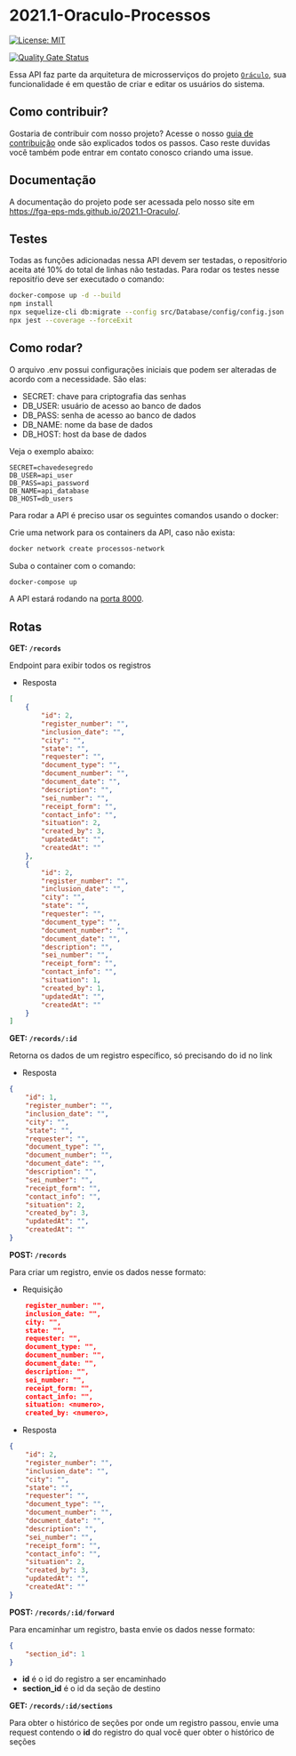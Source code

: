 # 2021.1-Oraculo-Processos

[![License: MIT](https://img.shields.io/badge/License-MIT-blue.svg)](https://opensource.org/licenses/gpl-3.0.html)

[![Quality Gate Status](https://sonarcloud.io/api/project_badges/measure?project=fga-eps-mds_2021.1-Oraculo-Processos&metric=alert_status)](https://sonarcloud.io/dashboard?id=fga-eps-mds_2021.1-Oraculo-Processos)

Essa API faz parte da arquitetura de microsserviços do projeto [`Oráculo`](https://github.com/fga-eps-mds/2021.1-Oraculo), sua funcionalidade é em questão de criar e editar os usuários do sistema.

## Como contribuir?

Gostaria de contribuir com nosso projeto? Acesse o nosso [guia de contribuição](https://fga-eps-mds.github.io/2021.1-Oraculo/CONTRIBUTING/) onde são explicados todos os passos.
Caso reste duvidas você também pode entrar em contato conosco criando uma issue.

## Documentação

A documentação do projeto pode ser acessada pelo nosso site em https://fga-eps-mds.github.io/2021.1-Oraculo/.

## Testes

Todas as funções adicionadas nessa API devem ser testadas, o repositŕorio aceita até 10% do total de linhas não testadas. Para rodar os testes nesse repositŕio deve ser executado o comando:

```bash
docker-compose up -d --build
npm install
npx sequelize-cli db:migrate --config src/Database/config/config.json
npx jest --coverage --forceExit
```

## Como rodar?

O arquivo .env possui configurações iniciais que podem ser alteradas de acordo com a necessidade. São elas:

-   SECRET: chave para criptografia das senhas
-   DB_USER: usuário de acesso ao banco de dados
-   DB_PASS: senha de acesso ao banco de dados
-   DB_NAME: nome da base de dados
-   DB_HOST: host da base de dados

Veja o exemplo abaixo:

```
SECRET=chavedesegredo
DB_USER=api_user
DB_PASS=api_password
DB_NAME=api_database
DB_HOST=db_users
```

Para rodar a API é preciso usar os seguintes comandos usando o docker:

Crie uma network para os containers da API, caso não exista:

```bash
docker network create processos-network
```

Suba o container com o comando:

```bash
docker-compose up
```

A API estará rodando na [porta 8000](http://localhost:3000).

## Rotas

**GET: `/records`**

Endpoint para exibir todos os registros

-   Resposta

```json
[
    {
        "id": 2,
        "register_number": "",
        "inclusion_date": "",
        "city": "",
        "state": "",
        "requester": "",
        "document_type": "",
        "document_number": "",
        "document_date": "",
        "description": "",
        "sei_number": "",
        "receipt_form": "",
        "contact_info": "",
        "situation": 2,
        "created_by": 3,
        "updatedAt": "",
        "createdAt": ""
    },
    {
        "id": 2,
        "register_number": "",
        "inclusion_date": "",
        "city": "",
        "state": "",
        "requester": "",
        "document_type": "",
        "document_number": "",
        "document_date": "",
        "description": "",
        "sei_number": "",
        "receipt_form": "",
        "contact_info": "",
        "situation": 1,
        "created_by": 1,
        "updatedAt": "",
        "createdAt": ""
    }
]
```

**GET: `/records/:id`**

Retorna os dados de um registro específico, só precisando do id no link

-   Resposta

```json
{
    "id": 1,
    "register_number": "",
    "inclusion_date": "",
    "city": "",
    "state": "",
    "requester": "",
    "document_type": "",
    "document_number": "",
    "document_date": "",
    "description": "",
    "sei_number": "",
    "receipt_form": "",
    "contact_info": "",
    "situation": 2,
    "created_by": 3,
    "updatedAt": "",
    "createdAt": ""
}
```

**POST: `/records`**

Para criar um registro, envie os dados nesse formato:

-   Requisição

```json
    register_number: "",
    inclusion_date: "",
    city: "",
    state: "",
    requester: "",
    document_type: "",
    document_number: "",
    document_date: "",
    description: "",
    sei_number: "",
    receipt_form: "",
    contact_info: "",
    situation: <numero>,
    created_by: <numero>,
```

-   Resposta

```json
{
    "id": 2,
    "register_number": "",
    "inclusion_date": "",
    "city": "",
    "state": "",
    "requester": "",
    "document_type": "",
    "document_number": "",
    "document_date": "",
    "description": "",
    "sei_number": "",
    "receipt_form": "",
    "contact_info": "",
    "situation": 2,
    "created_by": 3,
    "updatedAt": "",
    "createdAt": ""
}
```

**POST: `/records/:id/forward`**

Para encaminhar um registro, basta envie os dados nesse formato:

```json
{
    "section_id": 1
}
```

-   **id** é o id do registro a ser encaminhado
-   **section_id** é o id da seção de destino

**GET: `/records/:id/sections`**

Para obter o histórico de seções por onde um registro passou, envie uma request
contendo o **id** do registro do qual você quer obter o histórico de seções
